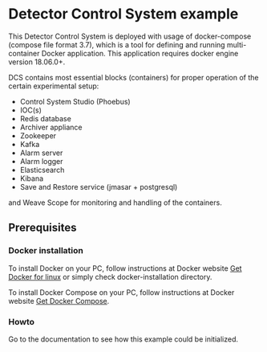# Detector Control System example 
This Detector Control System is deployed with usage of docker-compose (compose file format 3.7), which is a tool for defining and running multi-container Docker application. This application requires docker engine version 18.06.0+. 

DCS contains most essential blocks (containers) for proper operation of the certain experimental setup:

* Control System Studio (Phoebus)
* IOC(s)
* Redis database
* Archiver appliance
* Zookeeper
* Kafka
* Alarm server
* Alarm logger
* Elasticsearch 
* Kibana
* Save and Restore service (jmasar + postgresql)

and Weave Scope for monitoring and handling of the containers.


## Prerequisites 

### Docker installation

To install Docker on your PC, follow instructions at Docker website [Get Docker for linux](https://docs.docker.com/install/linux/docker-ce/debian/) or simply check docker-installation directory.  

To install Docker Compose on your PC, follow instructions at Docker website [Get Docker Compose](https://docs.docker.com/compose/install/).

### Howto

Go to the documentation to see how this example could be initialized.



